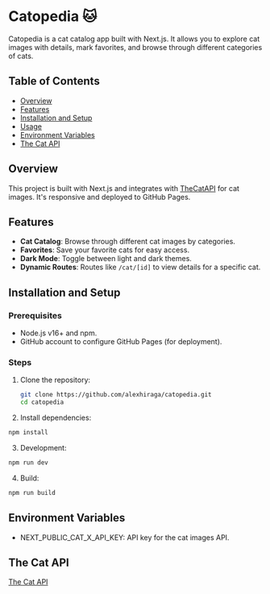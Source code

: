# Catopedia 🐱

Catopedia is a cat catalog app built with Next.js. It allows you to explore cat images with details, mark favorites, and browse through different categories of cats.

## Table of Contents
- [Overview](#overview)
- [Features](#features)
- [Installation and Setup](#installation-and-setup)
- [Usage](#usage)
- [Environment Variables](#environment-variables)
- [The Cat API](#the-cat-api)

## Overview

This project is built with Next.js and integrates with [TheCatAPI](https://thecatapi.com/) for cat images. It's responsive and deployed to GitHub Pages.

## Features

- **Cat Catalog**: Browse through different cat images by categories.
- **Favorites**: Save your favorite cats for easy access.
- **Dark Mode**: Toggle between light and dark themes.
- **Dynamic Routes**: Routes like `/cat/[id]` to view details for a specific cat.

## Installation and Setup

### Prerequisites

- Node.js v16+ and npm.
- GitHub account to configure GitHub Pages (for deployment).

### Steps

1. Clone the repository:

   ```bash
   git clone https://github.com/alexhiraga/catopedia.git
   cd catopedia

2. Install dependencies:

  ```bash
  npm install
  ```

3. Development:
 
  ```bash
  npm run dev
  ```

4. Build:

  ```bash
  npm run build
  ```

## Environment Variables

  - NEXT_PUBLIC_CAT_X_API_KEY: API key for the cat images API.

## The Cat API

  [The Cat API](https://developers.thecatapi.com/)